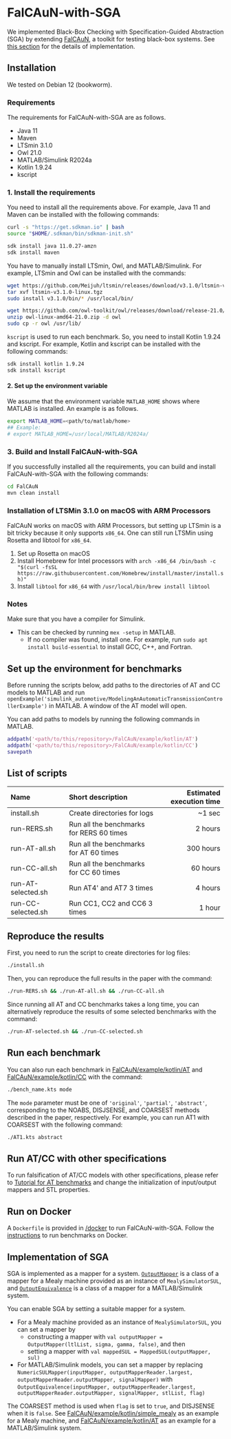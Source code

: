 # FalCAuN-with-SGA
We implemented Black-Box Checking with Specification-Guided Abstraction (SGA) by extending [FalCAuN](https://github.com/MasWag/FalCAuN), a toolkit for testing black-box systems. See [this section](#Implementation-of-SGA) for the details of implementation.

## Installation
We tested on Debian 12 (bookworm).

### Requirements
The requirements for FalCAuN-with-SGA are as follows.
- Java 11
- Maven
- LTSmin 3.1.0
- Owl 21.0
- MATLAB/Simulink R2024a
- Kotlin 1.9.24
- kscript

### 1. Install the requirements
You need to install all the requirements above.
For example, Java 11 and Maven can be installed with the following commands:
```sh
curl -s "https://get.sdkman.io" | bash
source "$HOME/.sdkman/bin/sdkman-init.sh"

sdk install java 11.0.27-amzn
sdk install maven
```

You have to manually install LTSmin, Owl, and MATLAB/Simulink.
For example, LTSmin and Owl can be installed with the commands:
```sh
wget https://github.com/Meijuh/ltsmin/releases/download/v3.1.0/ltsmin-v3.1.0-linux.tgz
tar xvf ltsmin-v3.1.0-linux.tgz
sudo install v3.1.0/bin/* /usr/local/bin/

wget https://github.com/owl-toolkit/owl/releases/download/release-21.0/owl-linux-amd64-21.0.zip
unzip owl-linux-amd64-21.0.zip -d owl
sudo cp -r owl /usr/lib/
```

`kscript` is used to run each benchmark.
So, you need to install Kotlin 1.9.24 and kscript.
For example, Kotlin and kscript can be installed with the following commands:
```sh
sdk install kotlin 1.9.24
sdk install kscript
```

#### 2. Set up the environment variable

We assume that the environment variable `MATLAB_HOME` shows where MATLAB is installed. An example is as follows.

```sh
export MATLAB_HOME=<path/to/matlab/home>
## Example:
# export MATLAB_HOME=/usr/local/MATLAB/R2024a/
```

### 3. Build and Install FalCAuN-with-SGA
If you successfully installed all the requirements, you can build and install FalCAuN-with-SGA with the following commands:
```sh
cd FalCAuN
mvn clean install
```

### Installation of LTSMin 3.1.0 on macOS with ARM Processors

FalCAuN works on macOS with ARM Processors, but setting up LTSmin is a bit tricky because it only supports `x86_64`. One can still run LTSMin using Rosetta and libtool for `x86_64`.

1. Set up Rosetta on macOS
2. Install Homebrew for Intel processors with `arch -x86_64 /bin/bash -c "$(curl -fsSL https://raw.githubusercontent.com/Homebrew/install/master/install.sh)"`
3. Install `libtool` for `x86_64` with `/usr/local/bin/brew install libtool`

### Notes
Make sure that you have a compiler for Simulink.
- This can be checked by running `mex -setup` in MATLAB.
  - If no compiler was found, install one. For example, run `sudo apt install build-essential` to install GCC, C++, and Fortran.

## Set up the environment for benchmarks
Before running the scripts below, add paths to the directories of AT and CC models to MATLAB and run `openExample('simulink_automotive/ModelingAnAutomaticTransmissionControllerExample')` in MATLAB. A window of the AT model will open.

You can add paths to models by running the following commands in MATLAB.
```matlab
addpath('<path/to/this/repository>/FalCAuN/example/kotlin/AT')
addpath('<path/to/this/repository>/FalCAuN/example/kotlin/CC')
savepath
```

## List of scripts
|Name|Short description|Estimated execution time|
|:---|:---|---:|
|install.sh|Create directories for logs|~1 sec|
|run-RERS.sh|Run all the benchmarks for RERS 60 times|2 hours|
|run-AT-all.sh|Run all the benchmarks for AT 60 times|300 hours|
|run-CC-all.sh|Run all the benchmarks for CC 60 times|60 hours|
|run-AT-selected.sh|Run AT4' and AT7 3 times|4 hours|
|run-CC-selected.sh|Run CC1, CC2 and CC6 3 times|1 hour|

## Reproduce the results
First, you need to run the script to create directories for log files:
```sh
./install.sh
```

Then, you can reproduce the full results in the paper with the command:
```sh
./run-RERS.sh && ./run-AT-all.sh && ./run-CC-all.sh
```

Since running all AT and CC benchmarks takes a long time, you can alternatively reproduce the results of some selected benchmarks with the command:
```sh
./run-AT-selected.sh && ./run-CC-selected.sh
```

## Run each benchmark
You can also run each benchmark in [FalCAuN/example/kotlin/AT](/FalCAuN/example/kotlin/AT) and [FalCAuN/example/kotlin/CC](/FalCAuN/example/kotlin/CC) with the command:
```sh
./bench_name.kts mode
```
The `mode` parameter must be one of `'original'`, `'partial'`, `'abstract'`, corresponding to the NOABS, DISJSENSE, and COARSEST methods described in the paper, respectively.
For example, you can run AT1 with COARSEST with the following command:
```sh
./AT1.kts abstract
```

## Run AT/CC with other specifications
To run falsification of AT/CC models with other specifications, please refer to [Tutorial for AT benchmarks](/FalCAuN/example/kotlin/AT/tutorial.md) and change the initialization of input/output mappers and STL properties.

## Run on Docker
A `Dockerfile` is provided in [/docker](/docker) to run FalCAuN-with-SGA.
Follow the [instructions](/docker/README.md) to run benchmarks on Docker.

## Implementation of SGA
SGA is implemented as a mapper for a system.
[`OutputMapper`](/FalCAuN/core/src/main/java/net/maswag/falcaun/OutputMapper.java) is a class of a mapper for a Mealy machine provided as an instance of `MealySimulatorSUL`, and [`OutputEquivalence`](/FalCAuN/core/src/main/java/net/maswag/falcaun/OutputEquivalence.java) is a class of a mapper for a MATLAB/Simulink system.

You can enable SGA by setting a suitable mapper for a system.
- For a Mealy machine provided as an instance of `MealySimulatorSUL`, you can set a mapper by
  - constructing a mapper with `val outputMapper = OutputMapper(ltlList, sigma, gamma, false)`, and then
  - setting a mapper with `val mappedSUL = MappedSUL(outputMapper, sul)`
- For MATLAB/Simulink models, you can set a mapper by replacing `NumericSULMapper(inputMapper, outputMapperReader.largest, outputMapperReader.outputMapper, signalMapper)` with `OutputEquivalence(inputMapper, outputMapperReader.largest, outputMapperReader.outputMapper, signalMapper, stlList, flag)`

The COARSEST method is used when `flag` is set to `true`, and DISJSENSE when it is `false`.
See [FalCAuN/example/kotlin/simple_mealy](/FalCAuN/example/kotlin/simple_mealy) as an example for a Mealy machine, and [FalCAuN/example/kotlin/AT](/FalCAuN/example/kotlin/AT) as an example for a MATLAB/Simulink system.